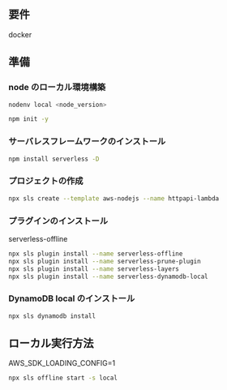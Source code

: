 ## 要件

docker

## 準備

### node のローカル環境構築

```sh
nodenv local <node_version>
```

```sh
npm init -y
```

### サーバレスフレームワークのインストール

```sh
npm install serverless -D
```

### プロジェクトの作成

```sh
npx sls create --template aws-nodejs --name httpapi-lambda
```

### プラグインのインストール

serverless-offline

```sh
npx sls plugin install --name serverless-offline
npx sls plugin install --name serverless-prune-plugin
npx sls plugin install --name serverless-layers
npx sls plugin install --name serverless-dynamodb-local
```

### DynamoDB local のインストール

```sh
npx sls dynamodb install
```

## ローカル実行方法

AWS_SDK_LOADING_CONFIG=1

```sh
npx sls offline start -s local
```
